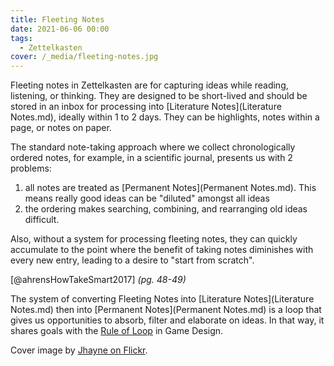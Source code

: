 ```yaml
---
title: Fleeting Notes
date: 2021-06-06 00:00
tags:
  - Zettelkasten
cover: /_media/fleeting-notes.jpg
---
```


Fleeting notes in Zettelkasten are for capturing ideas while reading, listening, or thinking. They are designed to be short-lived and should be stored in an inbox for processing into [Literature Notes](Literature Notes.md), ideally within 1 to 2 days. They can be highlights, notes within a page, or notes on paper.

The standard note-taking approach where we collect chronologically ordered notes, for example, in a scientific journal, presents us with 2 problems:

1. all notes are treated as [Permanent Notes](Permanent Notes.md). This means really good ideas can be "diluted" amongst all ideas
2. the ordering makes searching, combining, and rearranging old ideas difficult.

Also, without a system for processing fleeting notes, they can quickly accumulate to the point where the benefit of taking notes diminishes with every new entry, leading to a desire to "start from scratch".

[@ahrensHowTakeSmart2017] *(pg. 48-49)*

The system of converting Fleeting Notes into [Literature Notes](Literature Notes.md) then into [Permanent Notes](Permanent Notes.md) is a loop that gives us opportunities to absorb, filter and elaborate on ideas. In that way, it shares goals with the [Rule of Loop](rule-of-loop.md) in Game Design.

Cover image by [Jhayne on Flickr](https://www.flickr.com/photos/foxtongue/6753758113/).

